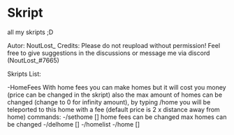 # Skript
all my skripts ;D

Autor: NoutLost_
Credits: Please do not reupload without permission!
Feel free to give suggestions in the discussions or message me via discord (NoutLost_#7665)

Skripts List:

  -HomeFees
    With home fees you can make homes but it will cost you money (price can be changed in the skript) also the max amount of homes can be changed (change to 0 for infinity amount), by typing /home <name> you will be teleported to this home with a fee (default price is 2 x distance away from home)
      commands:
        -/sethome [<name>] 
              home fees can be changed
              max homes can be changed
        -/delhome [<name>]
        -/homelist
        -/home [<name>]
